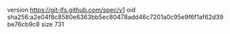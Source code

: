 version https://git-lfs.github.com/spec/v1
oid sha256:a2e04f8c8580e6363bb5ec80478add46c7201a0c95e9f6f1af62d39be76cb9c8
size 731
